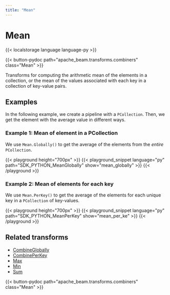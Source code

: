 ```yaml
---
title: "Mean"
---
```

<!--
Licensed under the Apache License, Version 2.0 (the "License");
you may not use this file except in compliance with the License.
You may obtain a copy of the License at

http://www.apache.org/licenses/LICENSE-2.0

Unless required by applicable law or agreed to in writing, software
distributed under the License is distributed on an "AS IS" BASIS,
WITHOUT WARRANTIES OR CONDITIONS OF ANY KIND, either express or implied.
See the License for the specific language governing permissions and
limitations under the License.
-->

# Mean

{{< localstorage language language-py >}}

{{< button-pydoc path="apache_beam.transforms.combiners" class="Mean" >}}

Transforms for computing the arithmetic mean of the elements in a collection,
or the mean of the values associated with each key in a collection of
key-value pairs.

## Examples

In the following example, we create a pipeline with a `PCollection`.
Then, we get the element with the average value in different ways.

### Example 1: Mean of element in a PCollection

We use `Mean.Globally()` to get the average of the elements from the *entire* `PCollection`.

{{< playground height="700px" >}}
{{< playground_snippet language="py" path="SDK_PYTHON_MeanGlobally" show="mean_globally" >}}
{{< /playground >}}

### Example 2: Mean of elements for each key

We use `Mean.PerKey()` to get the average of the elements for each unique key in a `PCollection` of key-values.

{{< playground height="700px" >}}
{{< playground_snippet language="py" path="SDK_PYTHON_MeanPerKey" show="mean_per_ke" >}}
{{< /playground >}}

## Related transforms

* [CombineGlobally](/documentation/transforms/python/aggregation/combineglobally)
* [CombinePerKey](/documentation/transforms/python/aggregation/combineperkey)
* [Max](/documentation/transforms/python/aggregation/max)
* [Min](/documentation/transforms/python/aggregation/min)
* [Sum](/documentation/transforms/python/aggregation/sum)

{{< button-pydoc path="apache_beam.transforms.combiners" class="Mean" >}}
